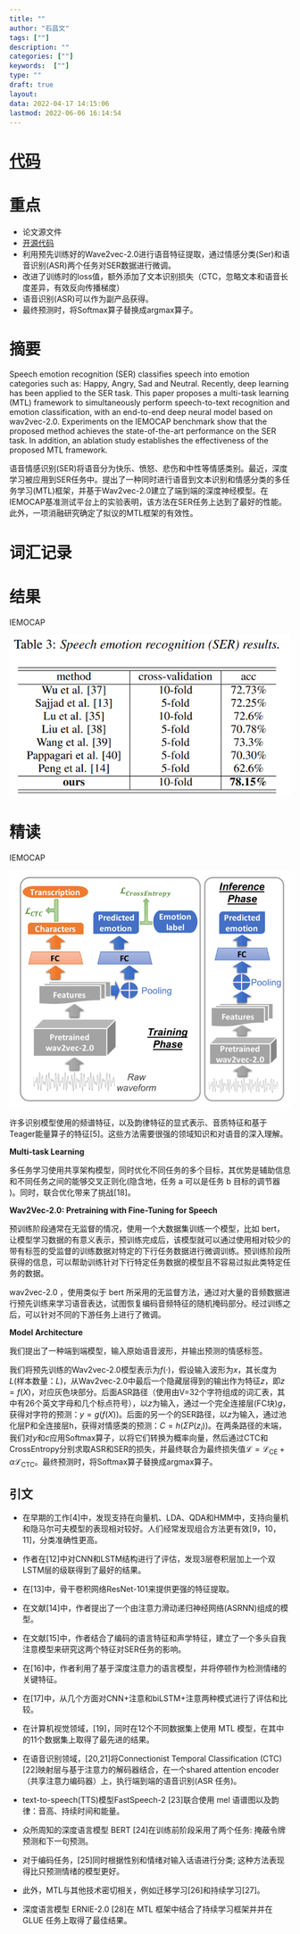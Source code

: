 ```yaml
---
title: ""
author: "石昌文"
tags: [""]
description: ""
categories: [""]
keywords:  [""]
type: ""
draft: true
layout: 
data: 2022-04-17 14:15:06
lastmod: 2022-06-06 16:14:54
---
```


# [代码]()

# 重点

- 论文源文件
- [开源代码](https://github.com/TideDancer/interspeech21_emotion)
- 利用预先训练好的Wave2vec-2.0进行语音特征提取，通过情感分类(Ser)和语音识别(ASR)两个任务对SER数据进行微调。
- 改进了训练时的loss值，额外添加了文本识别损失（CTC，忽略文本和语音长度差异，有效反向传播梯度）
- 语音识别(ASR)可以作为副产品获得。
- 最终预测时，将Softmax算子替换成argmax算子。

# 摘要

Speech emotion recognition (SER) classifies speech into emotion categories such as: Happy, Angry, Sad and Neutral. Recently, deep learning has been applied to the SER task. This paper proposes a multi-task learning (MTL) framework to simultaneously perform speech-to-text recognition and emotion classification, with an end-to-end deep neural model based on wav2vec-2.0. Experiments on the IEMOCAP benchmark show that the proposed method achieves the state-of-the-art performance on the SER task. In addition, an ablation study establishes the effectiveness of the proposed MTL framework.

语音情感识别(SER)将语音分为快乐、愤怒、悲伤和中性等情感类别。最近，深度学习被应用到SER任务中。提出了一种同时进行语音到文本识别和情感分类的多任务学习(MTL)框架，并基于Wav2vec-2.0建立了端到端的深度神经模型。在IEMOCAP基准测试平台上的实验表明，该方法在SER任务上达到了最好的性能。此外，一项消融研究确定了拟议的MTL框架的有效性。

# 词汇记录

# 结果

IEMOCAP

![]({4}_Speech%20Emotion%20Recognition%20with%20Multi-task%20Learning.assets/image-20220417160641.png)

# 精读

IEMOCAP

![]({4}_Speech%20Emotion%20Recognition%20with%20Multi-task%20Learning.assets/image-20220304005708.png)

许多识别模型使用的频谱特征，以及韵律特征的显式表示、音质特征和基于Teager能量算子的特征[5]。这些方法需要很强的领域知识和对语音的深入理解。

**Multi-task Learning**

多任务学习使用共享架构模型，同时优化不同任务的多个目标，其优势是辅助信息和不同任务之间的能够交叉正则化(隐含地，任务 a 可以是任务 b 目标的调节器 )。同时，联合优化带来了挑战[18]。

**Wav2Vec-2.0: Pretraining with Fine-Tuning for Speech**

预训练阶段通常在无监督的情况，使用一个大数据集训练一个模型，比如 bert，让模型学习数据的有意义表示，预训练完成后，该模型就可以通过使用相对较少的带有标签的受监督的训练数据对特定的下行任务数据进行微调训练。预训练阶段所获得的信息，可以帮助训练针对下行特定任务数据的模型且不容易过拟此类特定任务的数据。

wav2vec-2.0 ，使用类似于 bert 所采用的无监督方法，通过对大量的音频数据进行预先训练来学习语音表达，试图恢复编码音频特征的随机掩码部分。经过训练之后，可以针对不同的下游任务上进行了微调。

**Model Architecture**

我们提出了一种端到端模型，输入原始语音波形，并输出预测的情感标签。

我们将预先训练的Wav2vec-2.0模型表示为$f(·)$，假设输入波形为$x$，其长度为$L$(样本数量：$L$)，从Wav2vec-2.0中最后一个隐藏层得到的输出作为特征$z$，即$z=f(X)$，对应灰色块部分。后面ASR路径（使用由V=32个字符组成的词汇表，其中有26个英文字母和几个标点符号），以$z$为输入，通过一个完全连接层(FC块)$g$，获得对字符的预测：$y=g(f(X))$。后面的另一个的SER路径，以$z$为输入，通过池化层P和全连接层h，获得对情感类的预测：$C=h(ΣP(z_{i}))$。在两条路径的末端，我们对$y$和$c$应用Softmax算子，以将它们转换为概率向量，然后通过CTC和CrossEntropy分别求取ASR和SER的损失，并最终联合为最终损失值$\mathcal{L}=\mathcal{L}_{\mathrm{CE}}+\alpha \mathcal{L}_{\mathrm{CTC}}$。最终预测时，将Softmax算子替换成argmax算子。

## 引文

- 在早期的工作[4]中，发现支持在向量机、LDA、QDA和HMM中，支持向量机和隐马尔可夫模型的表现相对较好。人们经常发现组合方法更有效[9，10，11]，分类准确性更高。

- 作者在[12]中对CNN和LSTM结构进行了评估，发现3层卷积层加上一个双LSTM层的级联得到了最好的结果。

- 在[13]中，骨干卷积网络ResNet-101来提供更强的特征提取。

- 在文献[14]中，作者提出了一个由注意力滑动递归神经网络(ASRNN)组成的模型。

- 在文献[15]中，作者结合了编码的语言特征和声学特征，建立了一个多头自我注意模型来研究这两个特征对SER任务的影响。

- 在[16]中，作者利用了基于深度注意力的语言模型，并将停顿作为检测情绪的关键特征。

- 在[17]中，从几个方面对CNN+注意和biLSTM+注意两种模式进行了评估和比较。

- 在计算机视觉领域，[19]，同时在12个不同数据集上使用 MTL 模型，在其中的11个数据集上取得了最先进的结果。

- 在语音识别领域，[20,21]将Connectionist Temporal Classification (CTC)[22]映射层与基于注意力的解码器结合，在一个shared attention encoder（共享注意力编码器）上，执行端到端的语音识别(ASR 任务)。

- text-to-speech(TTS)模型FastSpeech-2 [23]联合使用 mel 语谱图以及韵律：音高、持续时间和能量。

- 众所周知的深度语言模型 BERT [24]在训练前阶段采用了两个任务: 掩蔽令牌预测和下一句预测。

- 对于编码任务，[25]同时根据性别和情绪对输入话语进行分类; 这种方法表现得比只预测情绪的模型更好。

- 此外，MTL与其他技术密切相关，例如迁移学习[26]和持续学习[27]。

- 深度语言模型 ERNIE-2.0 [28]在 MTL 框架中结合了持续学习框架并并在 GLUE 任务上取得了最佳结果。

